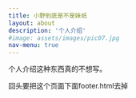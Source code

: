 ```yaml
---
title: 小野到底是不是妹纸
layout: about
description: '个人介绍'
#image: assets/images/pic07.jpg
nav-menu: true
---
```


个人介绍这种东西真的不想写。

回头要把这个页面下面footer.html去掉

